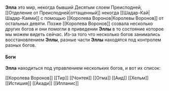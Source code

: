 **Элла** это мир, некогда бывший Десятым слоем Преисподней, [[Отделение от Преисподней|оттащенный]] некогда [[Шадар-Кай|Шадар-Каями]] с помощью [[Королева Воронов|Королевы Воронов]] от остальных девяти. Позже [[Королева Воронов]] созвала несколько других богов и они помогли в приведении **Эллы** в то состояние которое мы можем видеть сейчас. Из-за того что несколько богов занимались восстановлением **Эллы**, разные части **Эллы** находятся под контролем разных богов. 

#### Боги
**Элла** находиться под управлением нескольких богов, и вот их список:

[[Королева Воронов]]
[[Тир]]
[[Чонтея]]
[[Огма]]
[[Аид]]
[[Хельм]]
[[Истишия]]
[[Акади]]
[[Илланис]]
